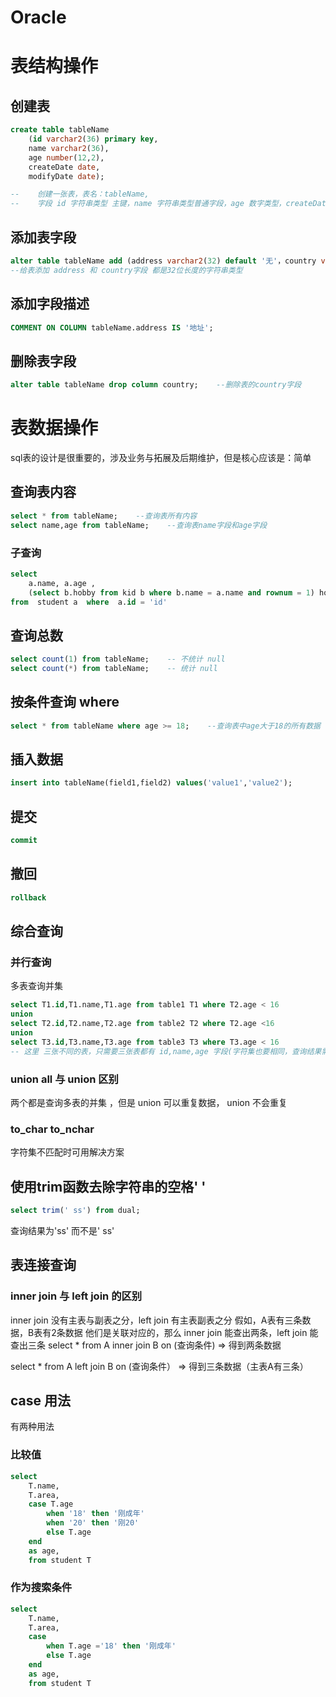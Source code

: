 # Oracle




# 表结构操作

## 创建表
```sql
create table tableName
    (id varchar2(36) primary key,
    name varchar2(36),
    age number(12,2),
    createDate date,
    modifyDate date);

--    创建一张表，表名：tableName, 
--    字段 id 字符串类型 主键，name 字符串类型普通字段，age 数字类型，createDate 创建日期，modifyDate 修改日期'
```

## 添加表字段
```sql
alter table tableName add (address varchar2(32) default '无'，country varchar2(32) default '');    
--给表添加 address 和 country字段 都是32位长度的字符串类型
```

## 添加字段描述
```sql
COMMENT ON COLUMN tableName.address IS '地址';
```

## 删除表字段
```sql
alter table tableName drop column country;    --删除表的country字段
```

# 表数据操作
sql表的设计是很重要的，涉及业务与拓展及后期维护，但是核心应该是：简单

## 查询表内容
```sql
select * from tableName;    --查询表所有内容
select name,age from tableName;    --查询表name字段和age字段
```

### 子查询
```sql
select 
    a.name, a.age ,   
    (select b.hobby from kid b where b.name = a.name and rownum = 1) hobby 
from  student a  where  a.id = 'id'
```

## 查询总数
```sql
select count(1) from tableName;    -- 不统计 null
select count(*) from tableName;    -- 统计 null
```

## 按条件查询 where
```sql
select * from tableName where age >= 18;    --查询表中age大于18的所有数据
```

## 插入数据
```sql
insert into tableName(field1,field2) values('value1','value2');
```

## 提交
```sql
commit
```

## 撤回
```sql
rollback
```

## 综合查询

### 并行查询
多表查询并集
```sql
select T1.id,T1.name,T1.age from table1 T1 where T2.age < 16
union 
select T2.id,T2.name,T2.age from table2 T2 where T2.age <16
union 
select T3.id,T3.name,T3.age from table3 T3 where T3.age < 16
-- 这里 三张不同的表，只需要三张表都有 id,name,age 字段(字符集也要相同，查询结果需要统一类型)，就可以查三张表的并集
```
### union all  与 union 区别
两个都是查询多表的并集 ，但是 union 可以重复数据， union 不会重复

### to_char to_nchar
字符集不匹配时可用解决方案

## 使用trim函数去除字符串的空格' '
```sql
select trim(' ss') from dual;
```
查询结果为'ss' 而不是' ss'

## 表连接查询
### inner join 与 left join 的区别
inner join 没有主表与副表之分，left join 有主表副表之分
假如，A表有三条数据，B表有2条数据 他们是关联对应的，那么 inner join 能查出两条，left join 能查出三条
select * from A inner join B on (查询条件)  => 得到两条数据

select * from A left join B on (查询条件） => 得到三条数据（主表A有三条） 

## case 用法


有两种用法

### 比较值

```sql
select 
	T.name,
	T.area,
	case T.age
		when '18' then '刚成年'
		when '20' then '刚20'  
		else T.age
	end
	as age,
	from student T
```

### 作为搜索条件

```sql
select 
	T.name,
	T.area,
	case 
		when T.age ='18' then '刚成年'
		else T.age
	end
	as age,
	from student T
```
